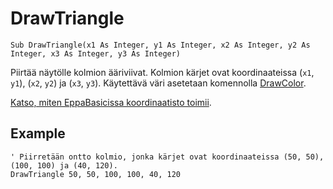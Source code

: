 <!--graphics-->
DrawTriangle
============

```eppabasic
Sub DrawTriangle(x1 As Integer, y1 As Integer, x2 As Integer, y2 As Integer, x3 As Integer, y3 As Integer)
```

Piirtää näytölle kolmion ääriviivat.
Kolmion kärjet ovat koordinaateissa (`x1`, `y1`), (`x2`, `y2`) ja (`x3`, `y3`).
Käytettävä väri asetetaan komennolla [DrawColor](manual:drawcolor).

[Katso, miten EppaBasicissa koordinaatisto toimii](manual:/coordinates).

Example
----------
```eppabasic
' Piirretään ontto kolmio, jonka kärjet ovat koordinaateissa (50, 50), (100, 100) ja (40, 120).
DrawTriangle 50, 50, 100, 100, 40, 120
```
